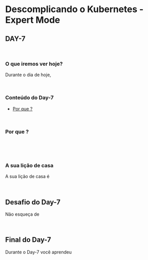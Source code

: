 # Descomplicando o Kubernetes - Expert Mode

## DAY-7
&nbsp;

### O que iremos ver hoje?

Durante o dia de hoje, 



&nbsp;
### Conteúdo do Day-7

- [Por que ?](#por-que-)


&nbsp;
### Por que ?

&nbsp;

&nbsp;

### A sua lição de casa

A sua lição de casa é 

&nbsp;
## Desafio do Day-7

Não esqueça de

&nbsp;

## Final do Day-7

Durante o Day-7 você aprendeu 


&nbsp;
